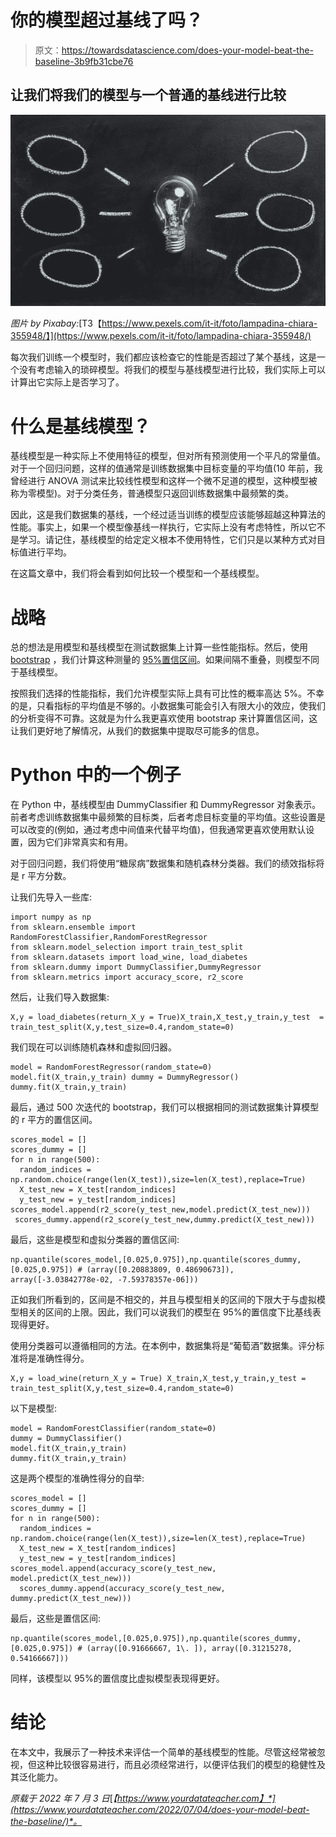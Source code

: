 # 你的模型超过基线了吗？

> 原文：<https://towardsdatascience.com/does-your-model-beat-the-baseline-3b9fb31cbe76>

## 让我们将我们的模型与一个普通的基线进行比较

![](img/7fae093a1a81cfc39d73e8fa4f527f2a.png)

*图片 by Pixabay:*[T3【https://www.pexels.com/it-it/foto/lampadina-chiara-355948/】](https://www.pexels.com/it-it/foto/lampadina-chiara-355948/)

每次我们训练一个模型时，我们都应该检查它的性能是否超过了某个基线，这是一个没有考虑输入的琐碎模型。将我们的模型与基线模型进行比较，我们实际上可以计算出它实际上是否学习了。

# 什么是基线模型？

基线模型是一种实际上不使用特征的模型，但对所有预测使用一个平凡的常量值。对于一个回归问题，这样的值通常是训练数据集中目标变量的平均值(10 年前，我曾经进行 ANOVA 测试来比较线性模型和这样一个微不足道的模型，这种模型被称为零模型)。对于分类任务，普通模型只返回训练数据集中最频繁的类。

因此，这是我们数据集的基线，一个经过适当训练的模型应该能够超越这种算法的性能。事实上，如果一个模型像基线一样执行，它实际上没有考虑特性，所以它不是学习。请记住，基线模型的给定定义根本不使用特性，它们只是以某种方式对目标值进行平均。

在这篇文章中，我们将会看到如何比较一个模型和一个基线模型。

# 战略

总的想法是用模型和基线模型在测试数据集上计算一些性能指标。然后，使用 [bootstrap](https://www.yourdatateacher.com/2021/04/19/the-bootstrap-the-swiss-army-knife-of-any-data-scientist/) ，我们计算这种测量的 [95%置信区间](https://www.yourdatateacher.com/2021/11/08/how-to-calculate-confidence-intervals-in-python/)。如果间隔不重叠，则模型不同于基线模型。

按照我们选择的性能指标，我们允许模型实际上具有可比性的概率高达 5%。不幸的是，只看指标的平均值是不够的。小数据集可能会引入有限大小的效应，使我们的分析变得不可靠。这就是为什么我更喜欢使用 bootstrap 来计算置信区间，这让我们更好地了解情况，从我们的数据集中提取尽可能多的信息。

# Python 中的一个例子

在 Python 中，基线模型由 DummyClassifier 和 DummyRegressor 对象表示。前者考虑训练数据集中最频繁的目标类，后者考虑目标变量的平均值。这些设置是可以改变的(例如，通过考虑中间值来代替平均值)，但我通常更喜欢使用默认设置，因为它们非常真实和有用。

对于回归问题，我们将使用“糖尿病”数据集和随机森林分类器。我们的绩效指标将是 r 平方分数。

让我们先导入一些库:

```
import numpy as np
from sklearn.ensemble import RandomForestClassifier,RandomForestRegressor
from sklearn.model_selection import train_test_split
from sklearn.datasets import load_wine, load_diabetes
from sklearn.dummy import DummyClassifier,DummyRegressor
from sklearn.metrics import accuracy_score, r2_score
```

然后，让我们导入数据集:

```
X,y = load_diabetes(return_X_y = True)X_train,X_test,y_train,y_test  = train_test_split(X,y,test_size=0.4,random_state=0)
```

我们现在可以训练随机森林和虚拟回归器。

```
model = RandomForestRegressor(random_state=0) model.fit(X_train,y_train) dummy = DummyRegressor() 
dummy.fit(X_train,y_train)
```

最后，通过 500 次迭代的 bootstrap，我们可以根据相同的测试数据集计算模型的 r 平方的置信区间。

```
scores_model = []
scores_dummy = []
for n in range(500):
  random_indices = np.random.choice(range(len(X_test)),size=len(X_test),replace=True)
  X_test_new = X_test[random_indices]
  y_test_new = y_test[random_indices] scores_model.append(r2_score(y_test_new,model.predict(X_test_new)))
 scores_dummy.append(r2_score(y_test_new,dummy.predict(X_test_new)))
```

最后，这些是模型和虚拟分类器的置信区间:

```
np.quantile(scores_model,[0.025,0.975]),np.quantile(scores_dummy,[0.025,0.975]) # (array([0.20883809, 0.48690673]), array([-3.03842778e-02, -7.59378357e-06]))
```

正如我们所看到的，区间是不相交的，并且与模型相关的区间的下限大于与虚拟模型相关的区间的上限。因此，我们可以说我们的模型在 95%的置信度下比基线表现得更好。

使用分类器可以遵循相同的方法。在本例中，数据集将是“葡萄酒”数据集。评分标准将是准确性得分。

```
X,y = load_wine(return_X_y = True) X_train,X_test,y_train,y_test = train_test_split(X,y,test_size=0.4,random_state=0)
```

以下是模型:

```
model = RandomForestClassifier(random_state=0) 
dummy = DummyClassifier() 
model.fit(X_train,y_train) 
dummy.fit(X_train,y_train)
```

这是两个模型的准确性得分的自举:

```
scores_model = []
scores_dummy = []
for n in range(500):
  random_indices = np.random.choice(range(len(X_test)),size=len(X_test),replace=True)
  X_test_new = X_test[random_indices]
  y_test_new = y_test[random_indices] scores_model.append(accuracy_score(y_test_new, model.predict(X_test_new)))
  scores_dummy.append(accuracy_score(y_test_new, dummy.predict(X_test_new)))
```

最后，这些是置信区间:

```
np.quantile(scores_model,[0.025,0.975]),np.quantile(scores_dummy,[0.025,0.975]) # (array([0.91666667, 1\. ]), array([0.31215278, 0.54166667]))
```

同样，该模型以 95%的置信度比虚拟模型表现得更好。

# 结论

在本文中，我展示了一种技术来评估一个简单的基线模型的性能。尽管这经常被忽视，但这种比较很容易进行，而且必须经常进行，以便评估我们的模型的稳健性及其泛化能力。

*原载于 2022 年 7 月 3 日*[*【https://www.yourdatateacher.com】*](https://www.yourdatateacher.com/2022/07/04/does-your-model-beat-the-baseline/)*。*